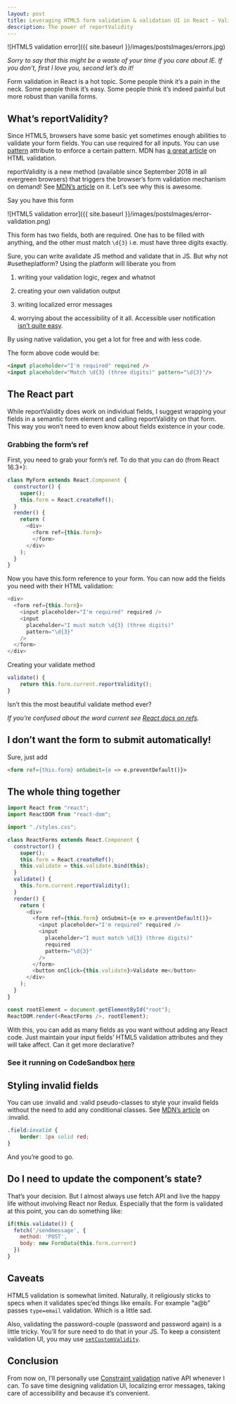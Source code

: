 ```yaml
---
layout: post
title: Leveraging HTML5 form validation & validation UI in React — Validate forms in 2 mins
description: The power of reportValidity
---
```


![HTML5 validation error]({{ site.baseurl }}/images/postsImages/errors.jpg)

*Sorry to say that this might be a waste of your time if you care about IE. If you don’t, first I love you, second let’s do it!*

Form validation in React is a hot topic. Some people think it’s a pain in the neck. Some people think it’s easy. Some people think it’s indeed painful but more robust than vanilla forms.

## What’s reportValidity?

Since HTML5, browsers have some basic yet sometimes enough abilities to validate your form fields. You can use required for all inputs. You can use [pattern](https://www.w3schools.com/tags/att_input_pattern.asp) attribute to enforce a certain pattern. MDN has [a great article](https://developer.mozilla.org/en-US/docs/Learn/HTML/Forms/Form_validation) on HTML validation.

reportValidity is a new method (available since September 2018 in all evergreen browsers) that triggers the browser’s form validation mechanism on demand! See [MDN’s article](https://developer.mozilla.org/en-US/docs/Web/API/HTMLFormElement/reportValidity) on it. Let’s see why this is awesome.

Say you have this form

![HTML5 validation error]({{ site.baseurl }}/images/postsImages/error-validation.png)

This form has two fields, both are required. One has to be filled with anything, and the other must match `\d{3}` i.e. must have three digits exactly.

Sure, you can write avalidate JS method and validate that in JS. But why not #usetheplatform? Using the platform will liberate you from

1. writing your validation logic, regex and whatnot

1. creating your own validation output

1. writing localized error messages

1. worrying about the accessibility of it all. Accessible user notification [isn’t quite easy](https://www.w3.org/WAI/tutorials/forms/notifications/).

By using native validation, you get a lot for free and with less code.

The form above code would be:

```html
<input placeholder="I'm required" required />
<input placeholder="Match \d{3} (three digits)" pattern="\d{3}"/>
```

## The React part

While reportValidity does work on individual fields, I suggest wrapping your fields in a semantic form element and calling reportValidity on that form. This way you won’t need to even know about fields existence in your code.

### Grabbing the form’s ref

First, you need to grab your form’s ref. To do that you can do (from React 16.3+):

```js
class MyForm extends React.Component {
  constructor() {
    super();
    this.form = React.createRef();
  }
  render() {
    return (
      <div>
        <form ref={this.form}>          
        </form>
      </div>
    );
  }
}
```

Now you have this.form reference to your form. You can now add the fields you need with their HTML validation:

```js
<div>
  <form ref={this.form}>
    <input placeholder="I'm required" required />
    <input
      placeholder="I must match \d{3} (three digits)"
      pattern="\d{3}"
    />
  </form>
</div>
```

Creating your validate method

```js
validate() {
    return this.form.current.reportValidity();
}
```

Isn’t this the most beautiful validate method ever?

*If you’re confused about the word current see [React docs on refs](https://reactjs.org/docs/refs-and-the-dom.html).*

## I don’t want the form to submit automatically!

Sure, just add

```html
<form ref={this.form} onSubmit={e => e.preventDefault()}>
```

## The whole thing together

```js
import React from "react";
import ReactDOM from "react-dom";

import "./styles.css";

class ReactForms extends React.Component {
  constructor() {
    super();
    this.form = React.createRef();
    this.validate = this.validate.bind(this);
  }
  validate() {
    this.form.current.reportValidity();
  }
  render() {
    return (
      <div>
        <form ref={this.form} onSubmit={e => e.preventDefault()}>
          <input placeholder="I'm required" required />
          <input
            placeholder="I must match \d{3} (three digits)"
            required
            pattern="\d{3}"
          />
        </form>
        <button onClick={this.validate}>Validate me</button>
      </div>
    );
  }
}

const rootElement = document.getElementById("root");
ReactDOM.render(<ReactForms />, rootElement);
```

With this, you can add as many fields as you want without adding any React code. Just maintain your input fields’ HTML5 validation attributes and they will take affect. Can it get more declarative?

### See it running on CodeSandbox [here](https://codesandbox.io/s/30q85ylpn6)

## Styling invalid fields

You can use :invalid and :valid pseudo-classes to style your invalid fields without the need to add any conditional classes. See [MDN’s article](https://developer.mozilla.org/en-US/docs/Web/CSS/:invalid) on :invalid.

```css
.field:invalid {
    border: 1px solid red;
}
```

And you’re good to go.

## Do I need to update the component’s state?

That’s your decision. But I almost always use fetch API and live the happy life without involving React nor Redux. Especially that the form is validated at this point, you can do something like:

```js
if(this.validate()) {
  fetch('/sendmessage', {
    method: 'POST',
    body: new FormData(this.form.current)
  })
}
```

## Caveats

HTML5 validation is somewhat limited. Naturally, it religiously sticks to specs when it validates spec’ed things like emails. For example “a@b” passes `type=email` validation. Which is a little sad.

Also, validating the password-couple (password and password again) is a little tricky. You’ll for sure need to do that in your JS. To keep a consistent validation UI, you may use [`setCustomValidity`](https://developer.mozilla.org/en-US/docs/Web/API/HTMLSelectElement/setCustomValidity).

## Conclusion

From now on, I’ll personally use [Constraint validation](https://developer.mozilla.org/en-US/docs/Web/Guide/HTML/HTML5/Constraint_validation) native API whenever I can. To save time designing validation UI, localizing error messages, taking care of accessibility and because it’s convenient.
